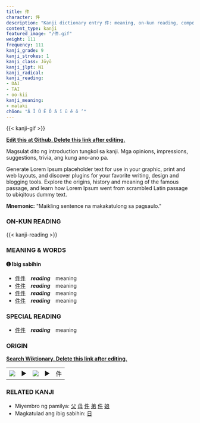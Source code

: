 ```yaml
---
title: 件
character: 件
description: "Kanji dictionary entry 件: meaning, on-kun reading, compounds, origin, related kanji"
content_type: kanji
featured_image: "/件.gif"
weight: 111
frequency: 111
kanji_grade: 9
kanji_strokes: 1
kanji_class: Jōyō
kanji_jlpt: N1
kanji_radical: 
kanji_reading: 
- DAI
- TAI
- oo-kii
kanji_meaning:
- malaki
chōon: "Ā Ī Ū Ē Ō ā ī ū ē ō ’"
---
```

[//]: # (Don't edit the line below. Kanji animated GIF code is automatically generated.)
{{< kanji-gif >}}

[//]: # (Edit below this line.)

**[Edit this at Github. Delete this link after editing.](https://github.com/tim0g/tim/tree/main/content/kanji/件/index.md)**

Magsulat dito ng introduction tungkol sa kanji. Mga opinions, impressions, suggestions, trivia, ang kung ano-ano pa.

Generate Lorem Ipsum placeholder text for use in your graphic, print and web layouts, and discover plugins for your favorite writing, design and blogging tools. Explore the origins, history and meaning of the famous passage, and learn how Lorem Ipsum went from scrambled Latin passage to ubiqitous dummy text.
 
**Mnemonic:** "Maikling sentence na makakatulong sa pagsaulo."

### ON-KUN READING

[//]: # (Don't edit the line below. ON-KUN READING code is automatically generated.)
{{< kanji-reading >}}

### MEANING & WORDS

#### ➊ **Ibig sabihin**
  - [件](../件)[件](../件)　***reading***　meaning
  - [件](../件)[件](../件)　***reading***　meaning
  - [件](../件)[件](../件)　***reading***　meaning
  - [件](../件)[件](../件)　***reading***　meaning

### SPECIAL READING
  - [件](../件)[件](../件)　***reading***　meaning

### ORIGIN

**[Search Wiktionary. Delete this link after editing.](https://wiktionary.org/wiki/件)**
<table class="kanji-table"><tr><td>
<img src="60px-件-bronze.svg.png">
</td><td>▶</td><td>
<img src="60px-件-oracle.svg.png">
</td><td>▶</td>
<td class="kanji-origin">件</td>
</tr></table>

### RELATED KANJI
- Miyembro ng pamilya: [父](../父) [母](../母) [件](../件) [弟](../弟) [件](../件) [娘](../娘)
- Magkatulad ang ibig sabihin: [日](../日)
